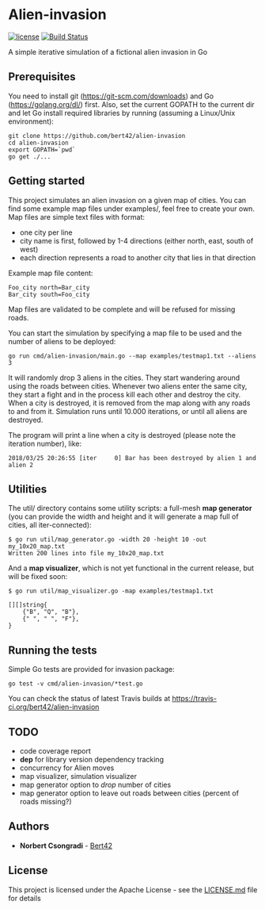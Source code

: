 # Alien-invasion

[![license](https://img.shields.io/github/license/bert42/alien-invasion.svg)](https://github.com/bert42/alien-invasion/blob/master/LICENSE)
[![Build Status](https://travis-ci.org/bert42/alien-invasion.svg?branch=master)](https://travis-ci.org/bert42/alien-invasion)

A simple iterative simulation of a fictional alien invasion in Go

## Prerequisites

You need to install git (https://git-scm.com/downloads) and Go (https://golang.org/dl/) first.
Also, set the current GOPATH to the current dir and let Go install required libraries by running (assuming a Linux/Unix environment):

```
git clone https://github.com/bert42/alien-invasion
cd alien-invasion
export GOPATH=`pwd`
go get ./...
```

## Getting started

This project simulates an alien invasion on a given map of cities.
You can find some example map files under examples/, feel free to create your own.
Map files are simple text files with format:
 * one city per line
 * city name is first, followed by 1-4 directions (either north, east, south of west)
 * each direction represents a road to another city that lies in that direction

Example map file content:

```
Foo_city north=Bar_city
Bar_city south=Foo_city
```

Map files are validated to be complete and will be refused for missing roads.


You can start the simulation by specifying a map file to be used and the number of aliens to be deployed:

```
go run cmd/alien-invasion/main.go --map examples/testmap1.txt --aliens 3
```

It will randomly drop 3 aliens in the cities. They start wandering around using the roads between cities. Whenever two aliens enter
the same city, they start a fight and in the process kill each other and destroy the city. When a city is destroyed, it is removed
from the map along with any roads to and from it.
Simulation runs until 10.000 iterations, or until all aliens are destroyed.

The program will print a line when a city is destroyed (please note the iteration number), like:

```
2018/03/25 20:26:55 [iter     0] Bar has been destroyed by alien 1 and alien 2
```

## Utilities

The util/ directory contains some utility scripts: a full-mesh **map generator** (you
can provide the width and height and it will generate a map full of cities, all
iter-connected):

```
$ go run util/map_generator.go -width 20 -height 10 -out my_10x20_map.txt
Written 200 lines into file my_10x20_map.txt
```

And a **map visualizer**, which is not yet functional in the current release, but will be fixed soon:

```
$ go run util/map_visualizer.go -map examples/testmap1.txt

[][]string{
    {"B", "Q", "B"},
    {" ", " ", "F"},
}
```

## Running the tests

Simple Go tests are provided for invasion package:

```
go test -v cmd/alien-invasion/*test.go
```

You can check the status of latest Travis builds at https://travis-ci.org/bert42/alien-invasion


## TODO

* code coverage report
* **dep** for library version dependency tracking
* concurrency for Alien moves
* map visualizer, simulation visualizer
* map generator option to _drop_ number of cities
* map generator option to leave out roads between cities (percent of roads missing?)

## Authors

* **Norbert Csongradi** - [Bert42](https://github.com/bert42)

## License

This project is licensed under the Apache License - see the [LICENSE.md](LICENSE.md) file for details
